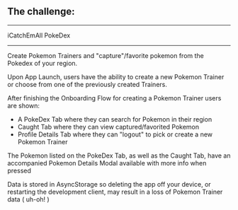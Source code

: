 ## The challenge:

---

iCatchEmAll PokeDex

---

Create Pokemon Trainers and "capture"/favorite pokemon from the Pokedex of your region.

Upon App Launch, users have the ability to create a new Pokemon Trainer or choose from one of the previously created Trainers.

After finishing the Onboarding Flow for creating a Pokemon Trainer users are shown:

- A PokeDex Tab where they can search for Pokemon in their region
- Caught Tab where they can view captured/favorited Pokemon
- Profile Details Tab where they can "logout" to pick or create a new Pokemon Trainer

The Pokemon listed on the PokeDex Tab, as well as the Caught Tab, have an accompanied Pokemon Details Modal available with more info when pressed

Data is stored in AsyncStorage so deleting the app off your device, or restarting the development client, may result in a loss of Pokemon Trainer data ( uh-oh! )
